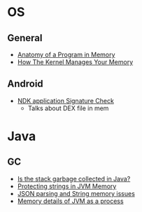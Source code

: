 # OS

## General

- [Anatomy of a Program in Memory](https://manybutfinite.com/post/anatomy-of-a-program-in-memory/)
- [How The Kernel Manages Your Memory](https://manybutfinite.com/post/how-the-kernel-manages-your-memory/)


## Android

- [NDK application Signature Check
](https://stackoverflow.com/questions/30650006/ndk-application-signature-check/30651431#30651431)
  - Talks about DEX file in mem

# Java

## GC

- [Is the stack garbage collected in Java?](https://stackoverflow.com/questions/2447504/is-the-stack-garbage-collected-in-java/2453943#2453943)
- [Protecting strings in JVM Memory](https://medium.com/@_west_on/protecting-strings-in-jvm-memory-84c365f8f01c)
- [JSON parsing and String memory issues](https://mas.owasp.org/MASTG/Android/0x05h-Testing-Platform-Interaction/#json)
- [Memory details of JVM as a process](https://stackoverflow.com/questions/41033209/memory-details-of-jvm-as-a-process)
